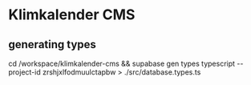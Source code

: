 # Klimkalender CMS

## generating types

cd /workspace/klimkalender-cms && supabase gen types typescript --project-id  zrshjxlfodmuulctapbw  > ./src/database.types.ts